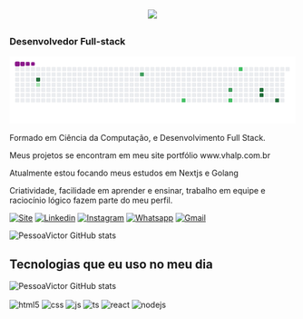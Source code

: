 <h1 align="center">
    <img src="https://readme-typing-svg.herokuapp.com/?font=Righteous&size=35&center=true&vCenter=true&width=500&height=70&duration=4000&lines=Olá!+👋;+Sou+Victor+Pessoa!;" />
</h1>
<h3>Desenvolvedor Full-stack </h3>

![snake gif](https://github.com/PessoaVictor/PessoaVictor/blob/output/github-contribution-grid-snake.gif)

<p> Formado em Ciência da Computação, e Desenvolvimento Full Stack.</p>

<p>Meus projetos se encontram em meu site portfólio www.vhalp.com.br</p>

<p>Atualmente estou focando meus estudos em Nextjs e Golang</p>

<p>Criatividade, facilidade em aprender e ensinar, trabalho em equipe e raciocínio lógico fazem parte do meu perfil.</p>


[![Site](https://img.shields.io/website?label=vhalp.dev&style=for-the-badge&url=https://www.vhalp.com.br/)](https://www.vhalp.com.br)
[![Linkedin](https://img.shields.io/badge/LinkedIn-0077B5?style=for-the-badge&logo=linkedin&logoColor=white)](https://www.linkedin.com/in/victor-p-2b54a917b/)
[![Instagram](https://img.shields.io/badge/Instagram-E4405F?style=for-the-badge&logo=instagram&logoColor=white)](https://www.instagram.com/vhalp/)
[![Whatsapp](https://img.shields.io/badge/WhatsApp-25D366?style=for-the-badge&logo=whatsapp&logoColor=white)](https://wa.me/558199349375)
[![Gmail](https://img.shields.io/badge/Gmail-D14836?style=for-the-badge&logo=gmail&logoColor=white)](mailto:victor.vhalp@gmail.com)

![PessoaVictor GitHub stats](https://github-readme-stats.vercel.app/api?username=PessoaVictor&show_icons=true&theme=dracula&count_private=true)

## Tecnologias que eu uso no meu dia

![PessoaVictor GitHub stats](https://github-readme-stats.vercel.app/api/top-langs/?username=PessoaVictor&hide=HTML&langs_count=8&layout=compact&theme=react&border_radius=10&size_weight=0.5&count_weight=0.5&exclude_repo=github-readme-stats)

<div style="display: inline_block">
  <img align="center" alt="html5" src="https://img.shields.io/badge/HTML5-E34F26?style=for-the-badge&logo=html5&logoColor=white" />
  <img align="center" alt="css" src="https://img.shields.io/badge/CSS3-1572B6?style=for-the-badge&logo=css3&logoColor=white" />
  <img align="center" alt="js" src="https://img.shields.io/badge/JavaScript-F7DF1E?style=for-the-badge&logo=javascript&logoColor=black" />
  <img align="center" alt="ts" src="https://img.shields.io/badge/TypeScript-007ACC?style=for-the-badge&logo=typescript&logoColor=white" />
  <img align="center" alt="react" src="https://img.shields.io/badge/React-20232A?style=for-the-badge&logo=react&logoColor=61DAFB" />
  <img align="center" alt="nodejs" src="https://img.shields.io/badge/Node.js-43853D?style=for-the-badge&logo=node.js&logoColor=white" />
</div><br/>
